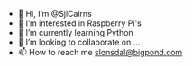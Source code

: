 - 👋 Hi, I’m @SjlCairns
- 👀 I’m interested in Raspberry Pi's
- 🌱 I’m currently learning Python
- 💞️ I’m looking to collaborate on ...
- 📫 How to reach me slonsdal@bigpond.com

<!---
SjlCairns/SjlCairns is a ✨ special ✨ repository because its `README.md` (this file) appears on your GitHub profile.
You can click the Preview link to take a look at your changes.
--->
